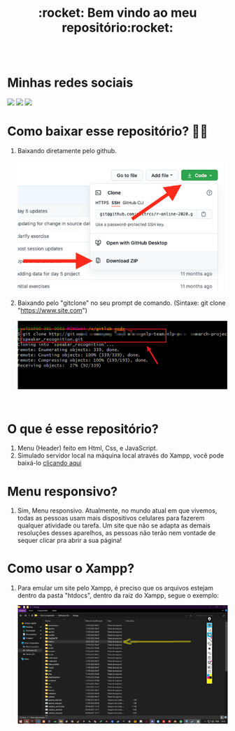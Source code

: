 <div align="center">
  <h1> :rocket: Bem vindo ao meu repositório:rocket: </h1>
</div>

<br>
<br>

<div>
  <h1> Minhas redes sociais</h1>
  <a href="https://www.youtube.com/channel/UC88QEmxaSyY_V2vXn1RMgQQ" target="_blank"><img src="https://img.shields.io/badge/YouTube-FF0000?style=for-the-badge&logo=youtube&logoColor=white" target="_blank"></a>
<a href="https://www.instagram.com/_anthonny_michael_dev/" target="_blank"><img src="https://img.shields.io/badge/-Instagram-%23E4405F?style=for-the-badge&logo=instagram&logoColor=white" target="_blank"></a>
<a href="https://www.linkedin.com/in/anthonny-michael-64450a206/" target="_blank"><img src="https://img.shields.io/badge/-LinkedIn-%230077B5?style=for-the-badge&logo=linkedin&logoColor=white" target="_blank"></a> 
</div>



# Como baixar esse repositório? :sassy_man:

1. Baixando diretamente pelo github.

    <img src="/Imagens/readme/Github Download Repo.png" />

2.  Baixando pelo "gitclone" no seu prompt de comando. (Sintaxe: git clone "https://www.site.com")

    <img src="/Imagens/readme/Git clone.png" />
    
<br>

# O que é esse repositório?

1. Menu (Header) feito em Html, Css, e JavaScript.
2. Simulado servidor local na máquina local através do Xampp, você pode baixá-lo [clicando aqui](https://www.apachefriends.org/pt_br/index.html)

#  Menu responsivo?

1. Sim, Menu responsivo. Atualmente, no mundo atual em que vivemos, todas as pessoas usam mais dispositivos celulares para fazerem qualquer atividade ou tarefa.
Um site que não se adapta as demais resoluções desses aparelhos, as pessoas não terão nem vontade de sequer clicar pra abrir a sua página!

# Como usar o Xampp?

1. Para emular um site pelo Xampp, é preciso que os arquivos estejam dentro da pasta "htdocs", dentro da raiz do Xampp, segue o exemplo:

    <img src="/Imagens/readme/Htdocs Xampp.png" />
